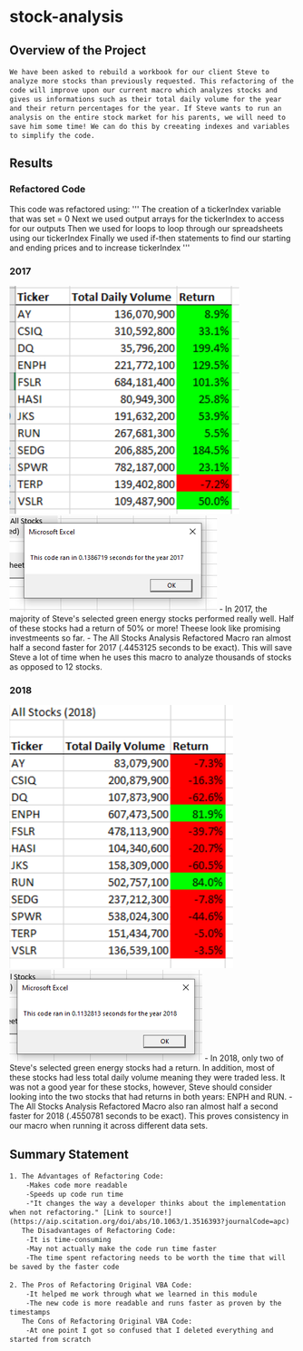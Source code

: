 # stock-analysis
## Overview of the Project
    We have been asked to rebuild a workbook for our client Steve to analyze more stocks than previously requested. This refactoring of the code will improve upon our current macro which analyzes stocks and gives us informations such as their total daily volume for the year and their return percentages for the year. If Steve wants to run an analysis on the entire stock market for his parents, we will need to save him some time! We can do this by creeating indexes and variables to simplify the code.
## Results
### Refactored Code
This code was refactored using:
'''
The creation of a tickerIndex variable that was set = 0 
Next we used output arrays for the tickerIndex to access for our outputs
Then we used for loops to loop through our spreadsheets using our tickerIndex
Finally we used if-then statements to find our starting and ending prices and to increase tickerIndex
'''

### 2017
![](Resources/Stocks2017.png)
![](Resources/VBA_Challenge_2017.png)
    - In 2017, the majority of Steve's selected green energy stocks performed really well. Half of these stocks had a return of 50% or more! Theese look like promising investmeents so far.
    - The All Stocks Analysis Refactored Macro ran almost half a second faster for 2017 (.4453125 seconds to be exact). This will save Steve a lot of time when he uses this macro to analyze thousands of stocks as opposed to 12 stocks.

### 2018
![](Resources/Stocks2018.png)
![](Resources/VBA_Challenge_2018.png)
    - In 2018, only two of Steve's selected green energy stocks had a return. In addition, most of these stocks had less total daily volume meaning they were traded less. It was not a good year for these stocks, however, Steve should consider looking into the two stocks that had returns in both years: ENPH and RUN.
    -The All Stocks Analysis Refactored Macro also ran almost half a second faster for 2018 (.4550781 seconds to be exact). This proves consistency in our macro when running it across different data sets.

## Summary Statement
    1. The Advantages of Refactoring Code:
        -Makes code more readable
        -Speeds up code run time
        -"It changes the way a developer thinks about the implementation when not refactoring." [Link to source!](https://aip.scitation.org/doi/abs/10.1063/1.3516393?journalCode=apc)
       The Disadvantages of Refactoring Code:
        -It is time-consuming
        -May not actually make the code run time faster
        -The time spent refactoring needs to be worth the time that will be saved by the faster code 

    2. The Pros of Refactoring Original VBA Code:
        -It helped me work through what we learned in this module
        -The new code is more readable and runs faster as proven by the timestamps 
       The Cons of Refactoring Original VBA Code:
        -At one point I got so confused that I deleted everything and started from scratch
